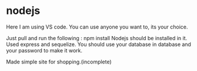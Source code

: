 # nodejs
Here I am using VS code. You can use anyone you want to, its your choice.

Just pull and run the following : npm install
Nodejs should be installed in it.
Used express and sequelize.
You should use your database in database and your password to make it work.

Made simple site for shopping.(incomplete)